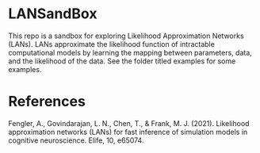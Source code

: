 # LANSandBox

This repo is a sandbox for exploring Likelihood Approximation Networks (LANs). LANs approximate the likelihood function of intractable computational models by learning the mapping between parameters, data, and the likelihood of the data. See the folder titled examples for some examples. 


# References

Fengler, A., Govindarajan, L. N., Chen, T., & Frank, M. J. (2021). Likelihood approximation networks (LANs) for fast inference of simulation models in cognitive neuroscience. Elife, 10, e65074.